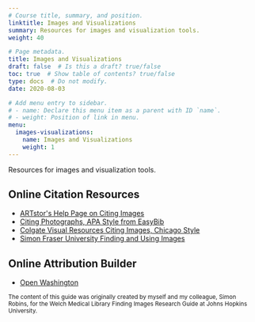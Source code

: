 ```yaml
---
# Course title, summary, and position.
linktitle: Images and Visualizations
summary: Resources for images and visualization tools.
weight: 40

# Page metadata.
title: Images and Visualizations
draft: false  # Is this a draft? true/false
toc: true  # Show table of contents? true/false
type: docs  # Do not modify.
date: 2020-08-03

# Add menu entry to sidebar.
# - name: Declare this menu item as a parent with ID `name`.
# - weight: Position of link in menu.
menu:
  images-visualizations:
    name: Images and Visualizations
    weight: 1
---
```


Resources for images and visualization tools.

## Online Citation Resources

* [ARTstor's Help Page on Citing Images](http://support.artstor.org/?s=citing)
* [Citing Photographs, APA Style from EasyBib](http://content.easybib.com/citation-guides/apa-format/how-to-cite-a-photo-digital-image-apa/)
* [Colgate Visual Resources Citing Images, Chicago Style](https://sites.google.com/a/colgate.edu/colgatevr/citing-images/citing-images-chicago)
* [Simon Fraser University Finding and Using Images](http://www.lib.sfu.ca/help/research-assistance/format-type/online-images#citing)

## Online Attribution Builder

* [Open Washington](http://www.openwa.org/)


<sub>The content of this guide was originally created by myself and my colleague, Simon Robins, for the Welch Medical Library Finding Images  Research Guide at Johns Hopkins University.</sub>